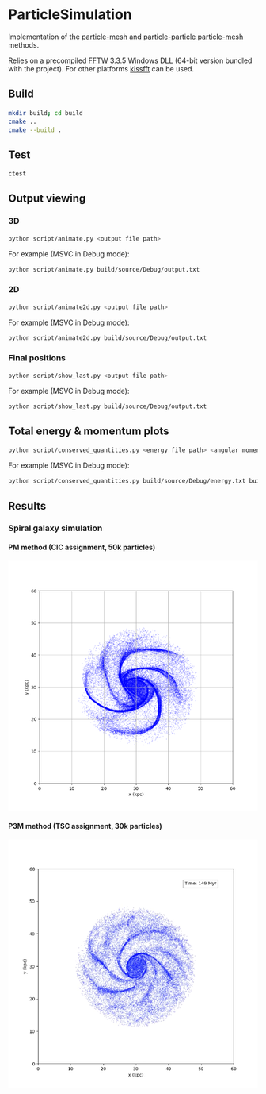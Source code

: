 # ParticleSimulation
Implementation of the [particle-mesh](https://www.cs.cmu.edu/afs/cs/academic/class/15850c-s96/www/nbody.html#pm) and [particle-particle particle-mesh](https://www.cs.cmu.edu/afs/cs/academic/class/15850c-s96/www/nbody.html#p3m) methods.

Relies on a precompiled [FFTW](https://www.fftw.org/) 3.3.5 Windows DLL (64-bit version bundled with the project).
For other platforms [kissfft](https://github.com/mborgerding/kissfft) can be used.

## Build
```bash
mkdir build; cd build
cmake ..
cmake --build .
```

## Test
```bash
ctest
```

## Output viewing
### 3D
```bash
python script/animate.py <output file path>
```
For example (MSVC in Debug mode):
```bash
python script/animate.py build/source/Debug/output.txt
```
### 2D
```bash
python script/animate2d.py <output file path>
```
For example (MSVC in Debug mode):
```bash
python script/animate2d.py build/source/Debug/output.txt
```

### Final positions
```bash
python script/show_last.py <output file path>
```
For example (MSVC in Debug mode):
```bash
python script/show_last.py build/source/Debug/output.txt
```

## Total energy & momentum plots
```bash
python script/conserved_quantities.py <energy file path> <angular momentum file path> <momentum file path> <expected momentum file path>
```
For example (MSVC in Debug mode):
```bash
python script/conserved_quantities.py build/source/Debug/energy.txt build/source/Debug/angular_momentum.txt build/source/Debug/momentum.txt ./build/source/Debug/expected_momentum.txt
```
## Results
### Spiral galaxy simulation
#### PM method (CIC assignment, 50k particles)
![](results/img/spiral_galaxy.png)

#### P3M method (TSC assignment, 30k particles)
![alt text](results/img/spiral-p3m.png)
